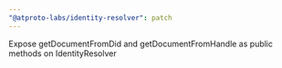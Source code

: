 ```yaml
---
"@atproto-labs/identity-resolver": patch
---
```


Expose getDocumentFromDid and getDocumentFromHandle as public methods on IdentityResolver
